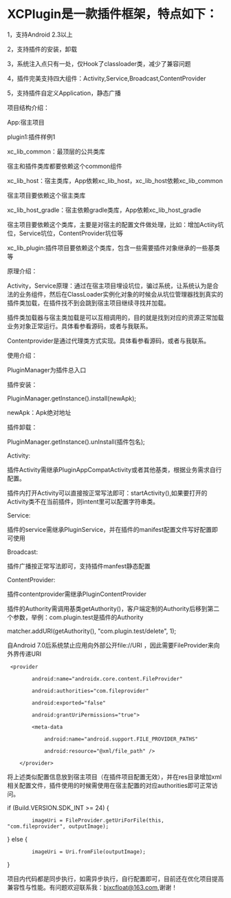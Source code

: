 # XCPlugin是一款插件框架，特点如下：

1，支持Android 2.3以上

2，支持插件的安装，卸载

3，系统注入点只有一处，仅Hook了classloader类，减少了兼容问题

4，插件完美支持四大组件：Activity,Service,Broadcast,ContentProvider

5，支持插件自定义Application，静态广播


项目结构介绍：

App:宿主项目

plugin1:插件样例1

xc_lib_common：最顶层的公共类库

宿主和插件类库都要依赖这个common组件

xc_lib_host：宿主类库，App依赖xc_lib_host，xc_lib_host依赖xc_lib_common

宿主项目要依赖这个宿主类库

xc_lib_host_gradle：宿主依赖gradle类库，App依赖xc_lib_host_gradle

宿主项目要依赖这个类库，主要是对宿主的配置文件做处理，比如：增加Actiity坑位，Service坑位，ContentProvider坑位等

xc_lib_plugin:插件项目要依赖这个类库，包含一些需要插件对象继承的一些基类等


原理介绍：

Activity，Service原理：通过在宿主项目埋设坑位，骗过系统，让系统认为是合法的业务组件，然后在ClassLoader实例化对象的时候会从坑位管理器找到真实的插件类加载，在插件找不到会跳到宿主项目继续寻找并加载。

插件类加载器与宿主类加载是可以互相调用的，目的就是找到对应的资源正常加载业务对象正常运行。具体看参看源码，或者与我联系。

Contentprovider是通过代理类方式实现。具体看参看源码，或者与我联系。


使用介绍：

PluginManager为插件总入口

插件安装：

 PluginManager.getInstance().install(newApk);
 
 newApk：Apk绝对地址
 
 插件卸载：
 
 PluginManager.getInstance().unInstall(插件包名);
 
 Activity:
 
 插件Activity需继承PluginAppCompatActivity或者其他基类，根据业务需求自行配置。
 
 插件内打开Activity可以直接按正常写法即可：startActivity(),如果要打开的Activity类不在当前插件，则intent里可以配置字符串类。
 
 Service:
 
 插件的service需继承PluginService，并在插件的manifest配置文件写好配置即可使用
 
 Broadcast:
 
 插件广播按正常写法即可，支持插件manfest静态配置
 
 ContentProvider:
 
 插件contentprovider需继承PluginContentProvider
 
 插件的Authority需调用基类getAuthority()，客户端定制的Authority后移到第二个参数，举例：com.plugin.test是插件的Authority
 
   matcher.addURI(getAuthority(), "com.plugin.test/delete", 1);
   
 自Android 7.0后系统禁止应用向外部公开file://URI ，因此需要FileProvider来向外界传递URI
 
     <provider
     
            android:name="androidx.core.content.FileProvider"
            
            android:authorities="com.fileprovider"
            
            android:exported="false"
            
            android:grantUriPermissions="true">
            
            <meta-data
            
                android:name="android.support.FILE_PROVIDER_PATHS"
                
                android:resource="@xml/file_path" />
                
        </provider>
        
 将上述类似配置信息放到宿主项目（在插件项目配置无效），并在res目录增加xml相关配置文件，插件使用的时候需使用在宿主配置的对应authorities即可正常访问。
 
  if (Build.VERSION.SDK_INT >= 24) {
  
            imageUri = FileProvider.getUriForFile(this, "com.fileprovider", outputImage);
            
   } else {
   
            imageUri = Uri.fromFile(outputImage);
            
   }
 
 项目内代码都是同步执行，如需异步执行，自行配置即可，目前还在优化项目提高兼容性与性能。有问题欢迎联系我：bjxcfloat@163.com,谢谢！
 
 
 
 
 


